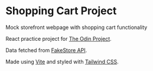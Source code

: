 # Shopping Cart Project

Mock storefront webpage with shopping cart functionality

React practice project for [The Odin Project](https://www.theodinproject.com/).

Data fetched from [FakeStore API](https://fakestoreapi.com/).

Made using [Vite](https://vitejs.dev/) and styled with [Tailwind CSS](https://tailwindcss.com/).
